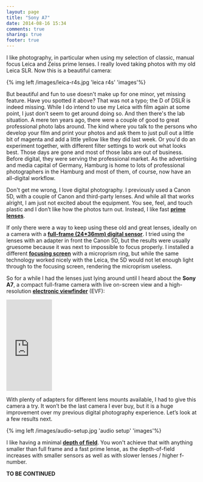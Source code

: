 ```yaml
---
layout: page
title: "Sony A7"
date: 2014-08-16 15:34
comments: true
sharing: true
footer: true
---
```

I like photography, in particular when using my selection of classic, manual focus Leica and Zeiss prime lenses. I really loved taking photos with my old Leica SLR. Now this is a beautiful camera:

{% img left /images/leica-r4s.jpg 'leica r4s' 'images'%}

But beautiful and fun to use doesn't make up for one minor, yet missing feature. Have you spotted it above? That was not a typo; the D of DSLR is indeed missing. While I do intend to use my Leica with film again at some point, I just don't seem to get around doing so. And then there's the lab situation. A mere ten years ago, there were a couple of good to great professional photo labs around. The kind where you talk to the persons who develop your film and print your photos and ask them to just pull out a little bit of magenta and add a little yellow like they did last week. Or you'd do an experiment together, with different filter settings to work out what looks best. Those days are gone and most of those labs are out of business. Before digital, they were serving the professional market. As the advertising and media capital of Germany, Hamburg is home to lots of professional photographers in the Hamburg and most of them, of course, now have an all-digital workflow.

Don't get me wrong, I love digital photography. I previously used a Canon 5D, with a couple of Canon and third-party lenses. And while all that works alright, I am just not excited about the equipment.  You see, feel, and touch plastic and I don’t like how the photos turn out. Instead, I like fast **[prime lenses](http://en.wikipedia.org/wiki/Prime_lens)**.

If only there were a way to keep using these old and great lenses, ideally on a camera with a **[full-frame (24*36mm) digital sensor](http://digital-photography-school.com/full-frame-sensor-vs-crop-sensor-which-is-right-for-you/)**. I tried using the lenses with an adapter in front the Canon 5D, but the results were usually gruesome because it was next to impossible to focus properly. I installed a different **[focusing screen](http://en.wikipedia.org/wiki/Focusing_screen)** with a microprism ring, but while the same technology worked nicely with the Leica, the 5D would not let enough light through to the focusing screen, rendering the microprism useless.

So for a while I had the lenses just lying around until I heard about the **Sony A7**, a compact full-frame camera with live on-screen view and a high-resolution **[electronic viewfinder](http://en.wikipedia.org/wiki/Electronic_viewfinder)** (EVF):

<iframe style="width:120px;height:240px;" marginwidth="0" marginheight="0" scrolling="no" frameborder="0" src="http://r.matthiasnehlsen.com/sony-a7/iframe">
</iframe>

With plenty of adapters for different lens mounts available, I had to give this camera a try. It won’t be the last camera I ever buy, but it is a huge improvement over my previous digital photography experience. Let’s look at a few results next.

{% img left /images/audio-setup.jpg 'audio setup' 'images'%}

I like having a minimal **[depth of field](http://en.wikipedia.org/wiki/Depth_of_field)**. You won't achieve that with anything smaller than full frame and a fast prime lense, as the depth-of-field increases with smaller sensors as well as with slower lenses / higher f-number.

**TO BE CONTINUED**

